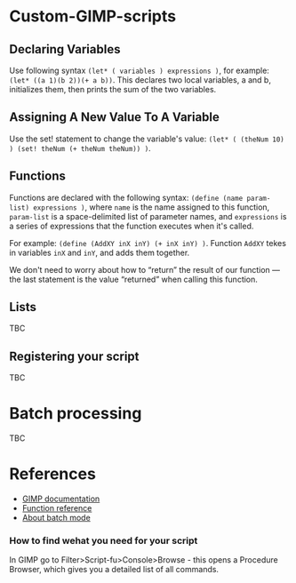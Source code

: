# Custom-GIMP-scripts

## Declaring Variables

Use following syntax `(let* ( variables ) expressions )`, for example: `(let* ((a 1)(b 2))(+ a b))`. This declares two local variables, a and b, initializes them, then prints the sum of the two variables.

## Assigning A New Value To A Variable

Use the set! statement to change the variable's value: `(let* ( (theNum 10) ) (set! theNum (+ theNum theNum)) )`.

## Functions

Functions are declared with the following syntax: `(define (name param-list) expressions )`, where `name` is the name assigned to this function, `param-list` is a space-delimited list of parameter names, and `expressions` is a series of expressions that the function executes when it's called.

For example: `(define (AddXY inX inY) (+ inX inY) )`. Function `AddXY` tekes in variables `inX` and `inY`, and adds them together.

We don't need to worry about how to “return” the result of our function — the last statement is the value “returned” when calling this function.

## Lists

TBC

## Registering your script

TBC

# Batch processing

TBC

# References
- [GIMP documentation](https://docs.gimp.org/en/gimp-using-script-fu-tutorial.html)
- [Function reference](https://docs.gimp.org/en/gimp-function-reference.html)
- [About batch mode](https://www.gimp.org/tutorials/Basic_Batch/)

### How to find wehat you need for your script
 In GIMP go to Filter>Script-fu>Console>Browse - this opens a Procedure Browser, which gives you a detailed list of all commands.
